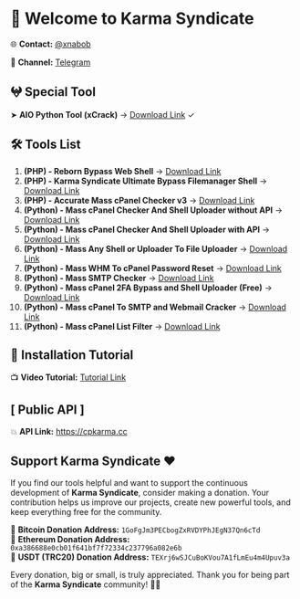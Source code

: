 # 👋 Welcome to Karma Syndicate

🌐 **Contact:** [@xnabob](https://t.me/xnabob)

📢 **Channel:** [Telegram](https://t.me/KarmaSyndicate)

## 𖤍 Special Tool
➤ **AIO Python Tool (xCrack)** → [Download Link](https://github.com/cpkarma/xCrack/) ✓

## 🛠 Tools List

01. **(PHP) - Reborn Bypass Web Shell** → [Download Link](https://github.com/cpkarma/Reborn-PHP-Bypass-Webshell)
02. **(PHP) - Karma Syndicate Ultimate Bypass Filemanager Shell** → [Download Link](https://github.com/cpkarma/Karma-Syndicate-Bypass-Filemanager-Shell)
03. **(PHP) - Accurate Mass cPanel Checker v3** → [Download Link](https://github.com/cpkarma/cPanel-checker-v3)
04. **(Python) - Mass cPanel Checker And Shell Uploader without API** → [Download Link](https://github.com/cpkarma/Mass-cPanel-Checker-Python)
05. **(Python) - Mass cPanel Checker And Shell Uploader with API** → [Download Link](https://github.com/cpkarma/Cpanel-Checker)
06. **(Python) - Mass Any Shell or Uploader To File Uploader** → [Download Link](https://github.com/cpkarma/Mass-Any-Shell-Or-Uploader-To-File-Upload)
07. **(Python) - Mass WHM To cPanel Password Reset** → [Download Link](https://github.com/cpkarma/Mass-WHM-To-cPanel-Account-Reset)
08. **(Python) - Mass SMTP Checker** → [Download Link](https://github.com/cpkarma/Mass-SMTP-Checker)
09. **(Python) - Mass cPanel 2FA Bypass and Shell Uploader (Free)** → [Download Link](https://github.com/cpkarma/cPanel-2FA-Bypass-FreeVersion)
10. **(Python) - Mass cPanel To SMTP and Webmail Cracker** → [Download Link](https://github.com/cpkarma/Mass-cPanel-To-SMTP-and-Webmail-Cracker)
11. **(Python) - Mass cPanel List Filter** → [Download Link](https://github.com/cpkarma/cpanel-filter)


## 🎥 Installation Tutorial 

📺 **Video Tutorial:** [Tutorial Link](https://www.youtube.com/watch?v=UJa3t1w4-AI)

## [ Public API ]

💥 **API Link:** https://cpkarma.cc

## **Support Karma Syndicate** ❤️  

If you find our tools helpful and want to support the continuous development of **Karma Syndicate**, consider making a donation. Your contribution helps us improve our projects, create new powerful tools, and keep everything free for the community.  

🔹 **Bitcoin Donation Address:** `1GoFgJm3PECbogZxRVDYPhJEgN37Qn6cTd`  
🔹 **Ethereum Donation Address:** `0xa386688e0cb01f641bf7f72334c237796a082e6b`  
🔹 **USDT (TRC20) Donation Address:** `TEXrj6wSJCuBoKVou7A1fLmEu4m4Upuv3a`  

Every donation, big or small, is truly appreciated. Thank you for being part of the **Karma Syndicate** community! 🚀💙  

<!---
cpkarma/cpkarma is a ✨ special ✨ repository because its `README.md` (this file) appears on your GitHub profile.
You can click the Preview link to take a look at your changes.
--->
